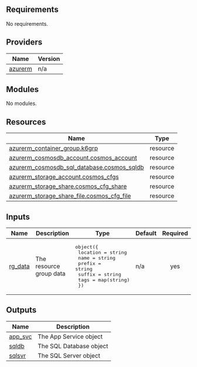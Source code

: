 ## Requirements

No requirements.

## Providers

| Name | Version |
|------|---------|
| <a name="provider_azurerm"></a> [azurerm](#provider\_azurerm) | n/a |

## Modules

No modules.

## Resources

| Name | Type |
|------|------|
| [azurerm_container_group.k6grp](https://registry.terraform.io/providers/hashicorp/azurerm/latest/docs/resources/container_group) | resource |
| [azurerm_cosmosdb_account.cosmos_account](https://registry.terraform.io/providers/hashicorp/azurerm/latest/docs/resources/cosmosdb_account) | resource |
| [azurerm_cosmosdb_sql_database.cosmos_sqldb](https://registry.terraform.io/providers/hashicorp/azurerm/latest/docs/resources/cosmosdb_sql_database) | resource |
| [azurerm_storage_account.cosmos_cfgs](https://registry.terraform.io/providers/hashicorp/azurerm/latest/docs/resources/storage_account) | resource |
| [azurerm_storage_share.cosmos_cfg_share](https://registry.terraform.io/providers/hashicorp/azurerm/latest/docs/resources/storage_share) | resource |
| [azurerm_storage_share_file.cosmos_cfg_file](https://registry.terraform.io/providers/hashicorp/azurerm/latest/docs/resources/storage_share_file) | resource |

## Inputs

| Name | Description | Type | Default | Required |
|------|-------------|------|---------|:--------:|
| <a name="input_rg_data"></a> [rg\_data](#input\_rg\_data) | The resource group data | <pre>object({<br>    location = string<br>    name     = string<br>    prefix   = string<br>    suffix   = string<br>    tags     = map(string)<br>  })</pre> | n/a | yes |

## Outputs

| Name | Description |
|------|-------------|
| <a name="output_app_svc"></a> [app\_svc](#output\_app\_svc) | The App Service object |
| <a name="output_sqldb"></a> [sqldb](#output\_sqldb) | The SQL Database object |
| <a name="output_sqlsvr"></a> [sqlsvr](#output\_sqlsvr) | The SQL Server object |
